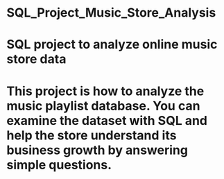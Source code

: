 # SQL_Project_Music_Store_Analysis
# SQL project to analyze online music store data

# This project is  how to analyze the music playlist database. You can examine the dataset with SQL and help the store understand its business growth by answering simple questions.
